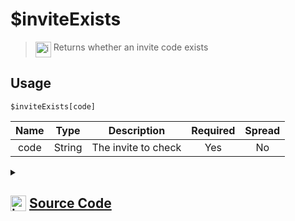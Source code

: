 # $inviteExists
> <img align="top" src="https://upload.wikimedia.org/wikipedia/commons/thumb/e/e4/Infobox_info_icon.svg/160px-Infobox_info_icon.svg.png?20150409153300" alt="image" width="25" height="auto"> Returns whether an invite code exists
## Usage
```
$inviteExists[code]
```
| Name | Type | Description | Required | Spread
| :---: | :---: | :---: | :---: | :---: |
code | String | The invite to check | Yes | No
<details>
<summary>
    
## <img align="top" src="https://cdn4.iconfinder.com/data/icons/iconsimple-logotypes/512/github-512.png" alt="image" width="25" height="auto">  [Source Code](https://github.com/tryforge/ForgeScript-V2/blob/main/src/native/inviteExists.ts)
    
</summary>
    
```ts
import noop from "../functions/noop"
import { ArgType, NativeFunction, Return } from "../structures"

export default new NativeFunction({
    name: "$inviteExists",
    version: "1.0.0",
    description: "Returns whether an invite code exists",
    unwrap: true,
    brackets: true,
    args: [
        {
            name: "code",
            description: "The invite to check",
            rest: false,
            required: true,
            type: ArgType.String,
        },
    ],
    async execute(ctx, [id]) {
        return this.success(!!(await ctx.client.fetchInvite(id).catch(noop)))
    },
})

```
    
</details>